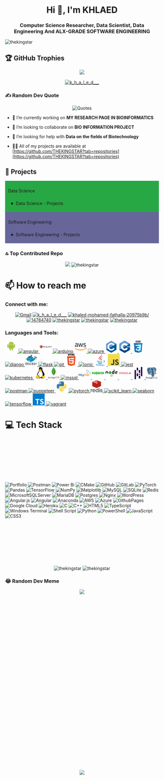 <h1 align="center">Hi 👋, I'm KHLAED</h1>
<h3 align="center">Computer Science Researcher, Data Scientist, Data Engineering And ALX-GRADE SOFTWARE ENGINEERING</h3>

<p align="left"> <img src="https://komarev.com/ghpvc/?username=thekingstar&label=Profile%20views&color=0e75b6&style=flat" alt="thekingstar" /> </p>


## 🏆 GitHub Trophies
<p align="center">
    <img src="https://github-profile-trophy.vercel.app/?username=THEKINGSTAR&theme=discord&no-frame=false&no-bg=false&margin-w=4" />
</p>


<p align="center"> <a href="https://twitter.com/k_h_a_l_e_d___" target="blank"><img src="https://img.shields.io/twitter/follow/k_h_a_l_e_d___?logo=twitter&style=for-the-badge" alt="k_h_a_l_e_d___" /></a> </p>


### ✍️ Random Dev Quote
<p align="center">
  <img src="https://quotes-github-readme.vercel.app/api?type=horizontal&theme=radical" alt="Quotes" />
</p>



- 🔭 I’m currently working on **MY RESEARCH PAGE IN BIOINFORMATICS**

- 👯 I’m looking to collaborate on **BIO INFORMATION PROJECT**

- 🤝 I’m looking for help with **Data on the fields of Biotechnology**

- 👨‍💻 All of my projects are available at [https://github.com/THEKINGSTAR?tab=repositories](https://github.com/THEKINGSTAR?tab=repositories)

## 🔭 Projects

<div style="background-color:#28a745; padding:10px;">
<p>Data Science</p>
<div style="background-image: url('https://www.researchgate.net/profile/Souvik_Sarkar12/publication/333152684/figure/fig2/AS:769637827645697@1556716893469/Visual-representation-of-an-Artificial-Neural-Network.png'); background-size: cover; padding: 10px;">

<details>

  <summary>Data Science - Projects</summary>

>- [Project 1]([link-to-repo](https://github.com/THEKINGSTAR/IGSR_Sentiment_Analysis_Project))
>- [Project 2](https://github.com/THEKINGSTAR/NLP_Project_medical_condition_prediction)
>- [Project 3](https://github.com/THEKINGSTAR/self-driving-car-simulation)
>- [Project 3](https://github.com/THEKINGSTAR/Kaggle-30-Days-of-ML)
>- [Project 3]([link-to-repo](https://github.com/THEKINGSTAR/udacity_data_analysis_pro-nano-dgree))
>- [Project 3]([link-to-repo](https://github.com/THEKINGSTAR/fwd-data-chalenger))

</summary>
</div>
</div>

<div style="background-color:#666699; padding:10px;">

<p>Software Engineering</p>

<div style="background-image:url(imgs/software-engineer-vs-developer-vs-programmer-1128x635.jpg); background-size: cover; padding: 10px;">
<details>
  <summary>Software Engineering - Projects</summary>

>- [Project 1](link-to-repo)
>- [Project 2](link-to-repo)
>- [Project 3](link-to-repo)
>
</summary>
</div>

</div>





### 🔝 Top Contributed Repo

<p align="center">
  <img src="https://github-contributor-stats.vercel.app/api?username=THEKINGSTAR&limit=5&theme=dark&combine_all_yearly_contributions=true" width="400" />

  <img src="https://github-readme-stats.vercel.app/api/top-langs?username=thekingstar&show_icons=true&locale=en&layout=compact" alt="thekingstar" width="400" />
</p>


# 📫 How to reach me

<h3 align="left">Connect with me:</h3>
<p align="center">
    <a href="mailto:thekingstar5002@gmail.com" target="_blank"><img src="https://upload.wikimedia.org/wikipedia/commons/4/4e/Gmail_Icon.png" alt="Gmail" height="30" width="30" /></a>
    <a href="https://twitter.com/k_h_a_l_e_d___" target="blank"><img src="https://raw.githubusercontent.com/rahuldkjain/github-profile-readme-generator/master/src/images/icons/Social/twitter.svg" alt="k_h_a_l_e_d___" height="30" width="40" /></a>
    <a href="https://linkedin.com/in/khaled-mohamed-fathalla-20975b9b/" target="blank"><img src="https://raw.githubusercontent.com/rahuldkjain/github-profile-readme-generator/master/src/images/icons/Social/linked-in-alt.svg" alt="khaled-mohamed-fathalla-20975b9b/" height="30" width="40" /></a>
    <a href="https://stackoverflow.com/users/14784740" target="blank"><img src="https://raw.githubusercontent.com/rahuldkjain/github-profile-readme-generator/master/src/images/icons/Social/stack-overflow.svg" alt="14784740" height="30" width="40" /></a>
    <a href="https://kaggle.com/thekingstar" target="blank"><img src="https://raw.githubusercontent.com/rahuldkjain/github-profile-readme-generator/master/src/images/icons/Social/kaggle.svg" alt="thekingstar" height="30" width="40" /></a>
    <a href="https://www.hackerrank.com/thekingstar" target="blank"><img src="https://raw.githubusercontent.com/rahuldkjain/github-profile-readme-generator/master/src/images/icons/Social/hackerrank.svg" alt="thekingstar" height="30" width="40" /></a>
    <a href="https://www.leetcode.com/thekingstar" target="blank"><img src="https://raw.githubusercontent.com/rahuldkjain/github-profile-readme-generator/master/src/images/icons/Social/leet-code.svg" alt="thekingstar" height="30" width="40" /></a>
</p>
</div>
<h3 align="left">Languages and Tools:</h3>
<p align="left"> <a href="https://developer.android.com" target="_blank" rel="noreferrer"> <img src="https://raw.githubusercontent.com/devicons/devicon/master/icons/android/android-original-wordmark.svg" alt="android" width="40" height="40"/> </a> <a href="https://angular.io" target="_blank" rel="noreferrer"> <img src="https://angular.io/assets/images/logos/angular/angular.svg" alt="angular" width="40" height="40"/> </a> <a href="https://angular.io" target="_blank" rel="noreferrer"> <img src="https://raw.githubusercontent.com/devicons/devicon/master/icons/angularjs/angularjs-original-wordmark.svg" alt="angularjs" width="40" height="40"/> </a> <a href="https://www.arduino.cc/" target="_blank" rel="noreferrer"> <img src="https://cdn.worldvectorlogo.com/logos/arduino-1.svg" alt="arduino" width="40" height="40"/> </a> <a href="https://aws.amazon.com" target="_blank" rel="noreferrer"> <img src="https://raw.githubusercontent.com/devicons/devicon/master/icons/amazonwebservices/amazonwebservices-original-wordmark.svg" alt="aws" width="40" height="40"/> </a> <a href="https://azure.microsoft.com/en-in/" target="_blank" rel="noreferrer"> <img src="https://www.vectorlogo.zone/logos/microsoft_azure/microsoft_azure-icon.svg" alt="azure" width="40" height="40"/> </a> <a href="https://www.cprogramming.com/" target="_blank" rel="noreferrer"> <img src="https://raw.githubusercontent.com/devicons/devicon/master/icons/c/c-original.svg" alt="c" width="40" height="40"/> </a> <a href="https://www.w3schools.com/cpp/" target="_blank" rel="noreferrer"> <img src="https://raw.githubusercontent.com/devicons/devicon/master/icons/cplusplus/cplusplus-original.svg" alt="cplusplus" width="40" height="40"/> </a> <a href="https://www.w3schools.com/css/" target="_blank" rel="noreferrer"> <img src="https://raw.githubusercontent.com/devicons/devicon/master/icons/css3/css3-original-wordmark.svg" alt="css3" width="40" height="40"/> </a> <a href="https://www.djangoproject.com/" target="_blank" rel="noreferrer"> <img src="https://cdn.worldvectorlogo.com/logos/django.svg" alt="django" width="40" height="40"/> </a> <a href="https://www.docker.com/" target="_blank" rel="noreferrer"> <img src="https://raw.githubusercontent.com/devicons/devicon/master/icons/docker/docker-original-wordmark.svg" alt="docker" width="40" height="40"/> </a> <a href="https://flask.palletsprojects.com/" target="_blank" rel="noreferrer"> <img src="https://www.vectorlogo.zone/logos/pocoo_flask/pocoo_flask-icon.svg" alt="flask" width="40" height="40"/> </a> <a href="https://git-scm.com/" target="_blank" rel="noreferrer"> <img src="https://www.vectorlogo.zone/logos/git-scm/git-scm-icon.svg" alt="git" width="40" height="40"/> </a> <a href="https://www.w3.org/html/" target="_blank" rel="noreferrer"> <img src="https://raw.githubusercontent.com/devicons/devicon/master/icons/html5/html5-original-wordmark.svg" alt="html5" width="40" height="40"/> </a> <a href="https://ionicframework.com" target="_blank" rel="noreferrer"> <img src="https://upload.wikimedia.org/wikipedia/commons/d/d1/Ionic_Logo.svg" alt="ionic" width="40" height="40"/> </a> <a href="https://www.java.com" target="_blank" rel="noreferrer"> <img src="https://raw.githubusercontent.com/devicons/devicon/master/icons/java/java-original.svg" alt="java" width="40" height="40"/> </a> <a href="https://developer.mozilla.org/en-US/docs/Web/JavaScript" target="_blank" rel="noreferrer"> <img src="https://raw.githubusercontent.com/devicons/devicon/master/icons/javascript/javascript-original.svg" alt="javascript" width="40" height="40"/> </a> <a href="https://jestjs.io" target="_blank" rel="noreferrer"> <img src="https://www.vectorlogo.zone/logos/jestjsio/jestjsio-icon.svg" alt="jest" width="40" height="40"/> </a> <a href="https://kubernetes.io" target="_blank" rel="noreferrer"> <img src="https://www.vectorlogo.zone/logos/kubernetes/kubernetes-icon.svg" alt="kubernetes" width="40" height="40"/> </a> <a href="https://www.linux.org/" target="_blank" rel="noreferrer"> <img src="https://raw.githubusercontent.com/devicons/devicon/master/icons/linux/linux-original.svg" alt="linux" width="40" height="40"/> </a> <a href="https://www.mongodb.com/" target="_blank" rel="noreferrer"> <img src="https://raw.githubusercontent.com/devicons/devicon/master/icons/mongodb/mongodb-original-wordmark.svg" alt="mongodb" width="40" height="40"/> </a> <a href="https://www.microsoft.com/en-us/sql-server" target="_blank" rel="noreferrer"> <img src="https://www.svgrepo.com/show/303229/microsoft-sql-server-logo.svg" alt="mssql" width="40" height="40"/> </a> <a href="https://www.mysql.com/" target="_blank" rel="noreferrer"> <img src="https://raw.githubusercontent.com/devicons/devicon/master/icons/mysql/mysql-original-wordmark.svg" alt="mysql" width="40" height="40"/> </a> <a href="https://www.nginx.com" target="_blank" rel="noreferrer"> <img src="https://raw.githubusercontent.com/devicons/devicon/master/icons/nginx/nginx-original.svg" alt="nginx" width="40" height="40"/> </a> <a href="https://nodejs.org" target="_blank" rel="noreferrer"> <img src="https://raw.githubusercontent.com/devicons/devicon/master/icons/nodejs/nodejs-original-wordmark.svg" alt="nodejs" width="40" height="40"/> </a> <a href="https://www.oracle.com/" target="_blank" rel="noreferrer"> <img src="https://raw.githubusercontent.com/devicons/devicon/master/icons/oracle/oracle-original.svg" alt="oracle" width="40" height="40"/> </a> <a href="https://pandas.pydata.org/" target="_blank" rel="noreferrer"> <img src="https://raw.githubusercontent.com/devicons/devicon/2ae2a900d2f041da66e950e4d48052658d850630/icons/pandas/pandas-original.svg" alt="pandas" width="40" height="40"/> </a> <a href="https://www.postgresql.org" target="_blank" rel="noreferrer"> <img src="https://raw.githubusercontent.com/devicons/devicon/master/icons/postgresql/postgresql-original-wordmark.svg" alt="postgresql" width="40" height="40"/> </a> <a href="https://postman.com" target="_blank" rel="noreferrer"> <img src="https://www.vectorlogo.zone/logos/getpostman/getpostman-icon.svg" alt="postman" width="40" height="40"/> </a> <a href="https://github.com/puppeteer/puppeteer" target="_blank" rel="noreferrer"> <img src="https://www.vectorlogo.zone/logos/pptrdev/pptrdev-official.svg" alt="puppeteer" width="40" height="40"/> </a> <a href="https://www.python.org" target="_blank" rel="noreferrer"> <img src="https://raw.githubusercontent.com/devicons/devicon/master/icons/python/python-original.svg" alt="python" width="40" height="40"/> </a> <a href="https://pytorch.org/" target="_blank" rel="noreferrer"> <img src="https://www.vectorlogo.zone/logos/pytorch/pytorch-icon.svg" alt="pytorch" width="40" height="40"/> </a> <a href="https://redis.io" target="_blank" rel="noreferrer"> <img src="https://raw.githubusercontent.com/devicons/devicon/master/icons/redis/redis-original-wordmark.svg" alt="redis" width="40" height="40"/> </a> <a href="https://scikit-learn.org/" target="_blank" rel="noreferrer"> <img src="https://upload.wikimedia.org/wikipedia/commons/0/05/Scikit_learn_logo_small.svg" alt="scikit_learn" width="40" height="40"/> </a> <a href="https://seaborn.pydata.org/" target="_blank" rel="noreferrer"> <img src="https://seaborn.pydata.org/_images/logo-mark-lightbg.svg" alt="seaborn" width="40" height="40"/> </a> <a href="https://www.tensorflow.org" target="_blank" rel="noreferrer"> <img src="https://www.vectorlogo.zone/logos/tensorflow/tensorflow-icon.svg" alt="tensorflow" width="40" height="40"/> </a> <a href="https://www.typescriptlang.org/" target="_blank" rel="noreferrer"> <img src="https://raw.githubusercontent.com/devicons/devicon/master/icons/typescript/typescript-original.svg" alt="typescript" width="40" height="40"/> </a> <a href="https://www.vagrantup.com/" target="_blank" rel="noreferrer"> <img src="https://www.vectorlogo.zone/logos/vagrantup/vagrantup-icon.svg" alt="vagrant" width="40" height="40"/> </a> </p>

# 💻 Tech Stack

<div style="display: flex; justify-content: center; align-items: center; height: 400px;">

![Portfolio](https://img.shields.io/badge/Portfolio-%23000000.svg?style=for-the-badge&logo=firefox&logoColor=#FF7139) ![Postman](https://img.shields.io/badge/Postman-FF6C37?style=for-the-badge&logo=postman&logoColor=white) ![Power Bi](https://img.shields.io/badge/power_bi-F2C811?style=for-the-badge&logo=powerbi&logoColor=black) ![CMake](https://img.shields.io/badge/CMake-%23008FBA.svg?style=for-the-badge&logo=cmake&logoColor=white) ![GitHub](https://img.shields.io/badge/github-%23121011.svg?style=for-the-badge&logo=github&logoColor=white) ![GitLab](https://img.shields.io/badge/gitlab-%23181717.svg?style=for-the-badge&logo=gitlab&logoColor=white) ![PyTorch](https://img.shields.io/badge/PyTorch-%23EE4C2C.svg?style=for-the-badge&logo=PyTorch&logoColor=white) ![Pandas](https://img.shields.io/badge/pandas-%23150458.svg?style=for-the-badge&logo=pandas&logoColor=white) ![TensorFlow](https://img.shields.io/badge/TensorFlow-%23FF6F00.svg?style=for-the-badge&logo=TensorFlow&logoColor=white) ![NumPy](https://img.shields.io/badge/numpy-%23013243.svg?style=for-the-badge&logo=numpy&logoColor=white) ![Matplotlib](https://img.shields.io/badge/Matplotlib-%23ffffff.svg?style=for-the-badge&logo=Matplotlib&logoColor=black) ![MySQL](https://img.shields.io/badge/mysql-4479A1.svg?style=for-the-badge&logo=mysql&logoColor=white) ![SQLite](https://img.shields.io/badge/sqlite-%2307405e.svg?style=for-the-badge&logo=sqlite&logoColor=white) ![Redis](https://img.shields.io/badge/redis-%23DD0031.svg?style=for-the-badge&logo=redis&logoColor=white) ![MicrosoftSQLServer](https://img.shields.io/badge/Microsoft%20SQL%20Server-CC2927?style=for-the-badge&logo=microsoft%20sql%20server&logoColor=white) ![MariaDB](https://img.shields.io/badge/MariaDB-003545?style=for-the-badge&logo=mariadb&logoColor=white) ![Postgres](https://img.shields.io/badge/postgres-%23316192.svg?style=for-the-badge&logo=postgresql&logoColor=white) ![Nginx](https://img.shields.io/badge/nginx-%23009639.svg?style=for-the-badge&logo=nginx&logoColor=white) ![WordPress](https://img.shields.io/badge/WordPress-%23117AC9.svg?style=for-the-badge&logo=WordPress&logoColor=white) ![Angular.js](https://img.shields.io/badge/angular.js-%23E23237.svg?style=for-the-badge&logo=angularjs&logoColor=white) ![Angular](https://img.shields.io/badge/angular-%23DD0031.svg?style=for-the-badge&logo=angular&logoColor=white) ![Anaconda](https://img.shields.io/badge/Anaconda-%2344A833.svg?style=for-the-badge&logo=anaconda&logoColor=white) ![AWS](https://img.shields.io/badge/AWS-%23FF9900.svg?style=for-the-badge&logo=amazon-aws&logoColor=white) ![Azure](https://img.shields.io/badge/azure-%230072C6.svg?style=for-the-badge&logo=microsoftazure&logoColor=white) ![GithubPages](https://img.shields.io/badge/github%20pages-121013?style=for-the-badge&logo=github&logoColor=white) ![Google Cloud](https://img.shields.io/badge/GoogleCloud-%234285F4.svg?style=for-the-badge&logo=google-cloud&logoColor=white) ![Heroku](https://img.shields.io/badge/heroku-%23430098.svg?style=for-the-badge&logo=heroku&logoColor=white) ![C](https://img.shields.io/badge/c-%2300599C.svg?style=for-the-badge&logo=c&logoColor=white) ![C++](https://img.shields.io/badge/c++-%2300599C.svg?style=for-the-badge&logo=c%2B%2B&logoColor=white) ![HTML5](https://img.shields.io/badge/html5-%23E34F26.svg?style=for-the-badge&logo=html5&logoColor=white) ![TypeScript](https://img.shields.io/badge/typescript-%23007ACC.svg?style=for-the-badge&logo=typescript&logoColor=white) ![Windows Terminal](https://img.shields.io/badge/Windows%20Terminal-%234D4D4D.svg?style=for-the-badge&logo=windows-terminal&logoColor=white) ![Shell Script](https://img.shields.io/badge/shell_script-%23121011.svg?style=for-the-badge&logo=gnu-bash&logoColor=white) ![Python](https://img.shields.io/badge/python-3670A0?style=for-the-badge&logo=python&logoColor=ffdd54) ![PowerShell](https://img.shields.io/badge/PowerShell-%235391FE.svg?style=for-the-badge&logo=powershell&logoColor=white) ![JavaScript](https://img.shields.io/badge/javascript-%23323330.svg?style=for-the-badge&logo=javascript&logoColor=%23F7DF1E) ![CSS3](https://img.shields.io/badge/css3-%231572B6.svg?style=for-the-badge&logo=css3&logoColor=white)

</div>



<p align="center">
  <img src="https://github-readme-stats.vercel.app/api?username=thekingstar&show_icons=true&locale=en" alt="thekingstar" height="200",width="400" />
  <img src="https://github-readme-streak-stats.herokuapp.com/?user=thekingstar&" alt="thekingstar" height="200",width="400" />
</p>


### 😂 Random Dev Meme

<div style="display: flex; justify-content: center; align-items: center; height: 400px;">
  <img src='https://memer-new.vercel.app/' style="height: 100%;" />
</div>

<div style="display: flex; justify-content: center; align-items: center; height: 400px;">

[![](https://visitcount.itsvg.in/api?id=THEKINGSTAR&icon=0&color=1)](https://visitcount.itsvg.in)

</div>

<!-- Proudly created with GPRM ( https://gprm.itsvg.in ) -->
